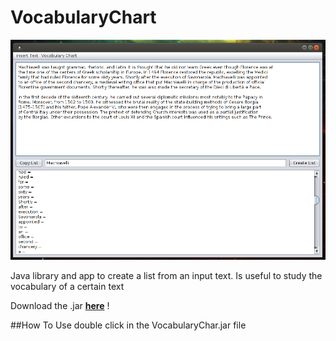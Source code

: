 # VocabularyChart

<img src="https://github.com/pedrob1ih/VocabularyChart/blob/interface/captures/capture.png"/>


Java library and app to create a list from an input text. Is useful to study the vocabulary of a certain text

Download the .jar **[here](https://github.com/pedrob1ih/VocabularyChart/raw/interface/dist)** !


##How To Use
double click in the VocabularyChar.jar file

